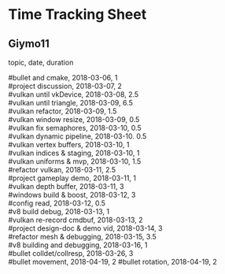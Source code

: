 # Time Tracking Sheet

## Giymo11

topic,                      date,           duration
    
\#bullet and cmake,                 2018-03-06,     1    
\#project discussion,               2018-03-07,     2    
\#vulkan until vkDevice,            2018-03-08,     2.5  
\#vulkan until triangle,            2018-03-09,     6.5  
\#vulkan refactor,                  2018-03-09,     1.5  
\#vulkan window resize,             2018-03-09,     0.5  
\#vulkan fix semaphores,            2018-03-10,     0.5  
\#vulkan dynamic pipeline,          2018-03-10.     0.5  
\#vulkan vertex buffers,            2018-03-10,     1    
\#vulkan indices & staging,         2018-03-10,     1    
\#vulkan uniforms & mvp,            2018-03-10,     1.5  
\#refactor vulkan,                  2018-03-11,     2.5  
\#project gameplay demo,            2018-03-11,     1    
\#vulkan depth buffer,              2018-03-11,     3    
\#windows build & boost,            2018-03-12,     3    
\#config read,                      2018-03-12,     0.5  
\#v8 build debug,                   2018-03-13,     1    
\#vulkan re-record cmdbuf,          2018-03-13,     2    
\#project design-doc & demo vid,    2018-03-14,     3    
\#refactor mesh & debugging,        2018-03-15,     3.5  
\#v8 building and debugging,        2018-03-16,     1   
\#bullet colldet/collresp,          2018-03-26,     3   
\#bullet movement,                  2018-04-19,     2
\#bullet rotation,                  2018-04-19,     2







